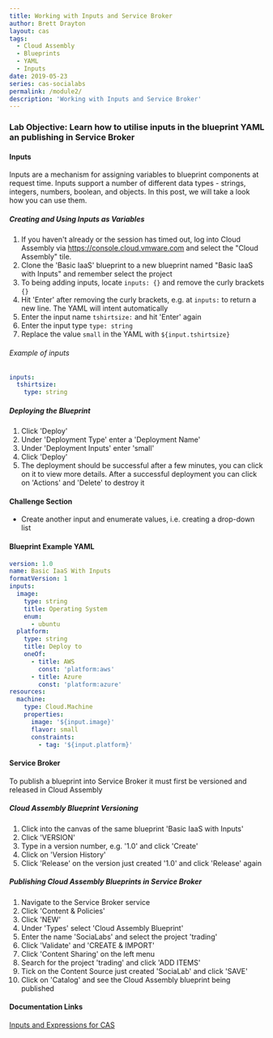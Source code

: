 ```yaml
---
title: Working with Inputs and Service Broker
author: Brett Drayton
layout: cas
tags:
  - Cloud Assembly
  - Blueprints
  - YAML
  - Inputs
date: 2019-05-23
series: cas-socialabs
permalink: /module2/
description: 'Working with Inputs and Service Broker'
---
```


### Lab Objective: Learn how to utilise inputs in the blueprint YAML an publishing in Service Broker

#### Inputs
Inputs are a mechanism for assigning variables to blueprint components at request time. Inputs support a number of different data types - strings, integers, numbers, boolean, and objects. In this post, we will take a look how you can use them.

##### Creating and Using Inputs as Variables
1.  If you haven't already or the session has timed out, log into Cloud Assembly via <https://console.cloud.vmware.com> and select the "Cloud Assembly" tile.
2.  Clone the 'Basic IaaS' blueprint to a new blueprint named "Basic IaaS with Inputs" and remember select the project
3.  To being adding inputs, locate `inputs: {}` and remove the curly brackets `{}`
4.  Hit 'Enter' after removing the curly brackets, e.g. at `inputs:` to return a new line. The YAML will intent automatically
5.  Enter the input name `tshirtsize:` and hit 'Enter' again
6.  Enter the input type `type: string`
7.  Replace the value `small` in the YAML with `${input.tshirtsize}`

###### Example of inputs
```yaml
inputs:
  tshirtsize:
    type: string
```

##### Deploying the Blueprint
1.  Click 'Deploy'
2.  Under 'Deployment Type' enter a 'Deployment Name'
3.  Under 'Deployment Inputs' enter 'small'
4.  Click 'Deploy'
5.  The deployment should be successful after a few minutes, you can click on it to view more details. After a successful deployment you can click on 'Actions' and 'Delete' to destroy it

#### Challenge Section
- Create another input and enumerate values, i.e. creating a drop-down list

#### Blueprint Example YAML
```yaml
version: 1.0
name: Basic IaaS With Inputs
formatVersion: 1
inputs:
  image:
    type: string
    title: Operating System
    enum:
      - ubuntu
  platform:
    type: string
    title: Deploy to
    oneOf:
      - title: AWS
        const: 'platform:aws'
      - title: Azure
        const: 'platform:azure'
resources:
  machine:
    type: Cloud.Machine
    properties:
      image: '${input.image}'
      flavor: small
      constraints:
        - tag: '${input.platform}'
```

#### Service Broker
To publish a blueprint into Service Broker it must first be versioned and released in Cloud Assembly

##### Cloud Assembly Blueprint Versioning
1.  Click into the canvas of the same blueprint 'Basic IaaS with Inputs'
2.  Click 'VERSION'
3.  Type in a version number, e.g. '1.0' and click 'Create'
4.  Click on 'Version History'
5.  Click 'Release' on the version just created '1.0' and click 'Release' again

##### Publishing Cloud Assembly Blueprints in Service Broker
1.  Navigate to the Service Broker service
2.  Click 'Content & Policies'
3.  Click 'NEW'
4.  Under 'Types' select 'Cloud Assembly Blueprint'
5.  Enter the name 'SociaLabs' and select the project 'trading'
6.  Click 'Validate' and 'CREATE & IMPORT'
7.  Click 'Content Sharing' on the left menu
8.  Search for the project 'trading' and click 'ADD ITEMS'
9.  Tick on the Content Source just created 'SociaLab' and click 'SAVE'
10. Click on 'Catalog' and see the Cloud Assembly blueprint being published

#### Documentation Links
[Inputs and Expressions for CAS](https://docs.vmware.com/en/VMware-Cloud-Assembly/services/Using-and-Managing/GUID-74B39C1C-A1C5-451B-B936-8EC607E3C6A8.html)

